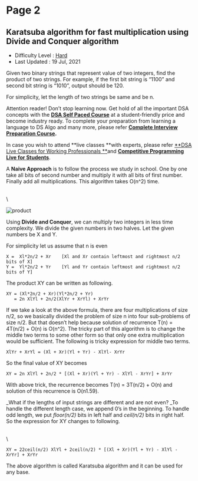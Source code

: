 # Page 2

## Karatsuba algorithm for fast multiplication using Divide and Conquer algorithm

* Difficulty Level : [Hard](https://www.geeksforgeeks.org/hard/)
* Last Updated : 19 Jul, 2021

Given two binary strings that represent value of two integers, find the product of two strings. For example, if the first bit string is “1100” and second bit string is “1010”, output should be 120.

For simplicity, let the length of two strings be same and be n.

Attention reader! Don’t stop learning now. Get hold of all the important DSA concepts with the [**DSA Self Paced Course**](https://practice.geeksforgeeks.org/courses/dsa-self-paced) at a student-friendly price and become industry ready.  To complete your preparation from learning a language to DS Algo and many more,  please refer [**Complete Interview Preparation Course**](https://practice.geeksforgeeks.org/courses/complete-interview-preparation)**.**

In case you wish to attend **live classes **with experts, please refer [**DSA Live Classes for Working Professionals **](https://practice.geeksforgeeks.org/courses/geeks-classes-live)and [**Competitive Programming Live for Students**](https://practice.geeksforgeeks.org/courses/competitive-programming-live).

A **Naive Approach** is to follow the process we study in school. One by one take all bits of second number and multiply it with all bits of first number. Finally add all multiplications. This algorithm takes O(n^2) time.

\
\


![product](https://media.geeksforgeeks.org/wp-content/uploads/fastmultiplication-e1518461987241.jpg)

Using **Divide and Conquer**, we can multiply two integers in less time complexity. We divide the given numbers in two halves. Let the given numbers be X and Y.

For simplicity let us assume that n is even&#x20;

```
X =  Xl*2n/2 + Xr    [Xl and Xr contain leftmost and rightmost n/2 bits of X]
Y =  Yl*2n/2 + Yr    [Yl and Yr contain leftmost and rightmost n/2 bits of Y]
```

The product XY can be written as following.&#x20;

```
XY = (Xl*2n/2 + Xr)(Yl*2n/2 + Yr)
   = 2n XlYl + 2n/2(XlYr + XrYl) + XrYr
```

If we take a look at the above formula, there are four multiplications of size n/2, so we basically divided the problem of size n into four sub-problems of size n/2. But that doesn’t help because solution of recurrence T(n) = 4T(n/2) + O(n) is O(n^2). The tricky part of this algorithm is to change the middle two terms to some other form so that only one extra multiplication would be sufficient. The following is tricky expression for middle two terms. &#x20;

```
XlYr + XrYl = (Xl + Xr)(Yl + Yr) - XlYl- XrYr
```

So the final value of XY becomes &#x20;

```
XY = 2n XlYl + 2n/2 * [(Xl + Xr)(Yl + Yr) - XlYl - XrYr] + XrYr
```

With above trick, the recurrence becomes T(n) = 3T(n/2) + O(n) and solution of this recurrence is O(n1.59).

_What if the lengths of input strings are different and are not even? _To handle the different length case, we append 0’s in the beginning. To handle odd length, we put _floor(n/2)_ bits in left half and _ceil(n/2)_ bits in right half. So the expression for XY changes to following. &#x20;

\
\


```
XY = 22ceil(n/2) XlYl + 2ceil(n/2) * [(Xl + Xr)(Yl + Yr) - XlYl - XrYr] + XrYr
```

The above algorithm is called Karatsuba algorithm and it can be used for any base.&#x20;

